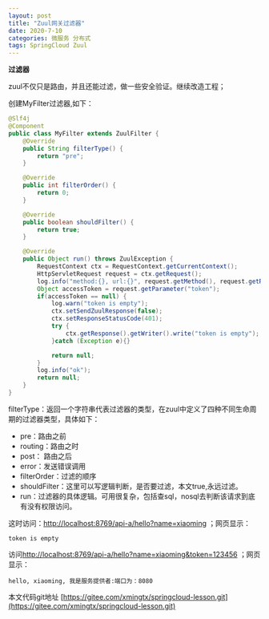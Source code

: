 ```yaml
---
layout: post
title: "Zuul网关过滤器"
date: 2020-7-10
categories: 微服务 分布式
tags: SpringCloud Zuul
--- 
```


**过滤器**

zuul不仅只是路由，并且还能过滤，做一些安全验证。继续改造工程；

创建MyFilter过滤器,如下：

```java
@Slf4j
@Component
public class MyFilter extends ZuulFilter {
    @Override
    public String filterType() {
        return "pre";
    }

    @Override
    public int filterOrder() {
        return 0;
    }

    @Override
    public boolean shouldFilter() {
        return true;
    }

    @Override
    public Object run() throws ZuulException {
        RequestContext ctx = RequestContext.getCurrentContext();
        HttpServletRequest request = ctx.getRequest();
        log.info("method:{}, url:{}", request.getMethod(), request.getRequestURL().toString());
        Object accessToken = request.getParameter("token");
        if(accessToken == null) {
            log.warn("token is empty");
            ctx.setSendZuulResponse(false);
            ctx.setResponseStatusCode(401);
            try {
                ctx.getResponse().getWriter().write("token is empty");
            }catch (Exception e){}

            return null;
        }
        log.info("ok");
        return null;
    }
}
```

filterType：返回一个字符串代表过滤器的类型，在zuul中定义了四种不同生命周期的过滤器类型，具体如下：
- pre：路由之前
- routing：路由之时
- post： 路由之后
- error：发送错误调用
- filterOrder：过滤的顺序
- shouldFilter：这里可以写逻辑判断，是否要过滤，本文true,永远过滤。
- run：过滤器的具体逻辑。可用很复杂，包括查sql，nosql去判断该请求到底有没有权限访问。


这时访问：[http://localhost:8769/api-a/hello?name=xiaoming](http://localhost:8769/api-a/hello?name=xiaoming) ；网页显示：

```
token is empty
```

访问[http://localhost:8769/api-a/hello?name=xiaoming&token=123456](http://localhost:8769/api-a/hello?name=xiaoming&token=123456) ；网页显示：

```
hello, xiaoming, 我是服务提供者:端口为：8080
```


本文代码git地址 [https://gitee.com/xmingtx/springcloud-lesson.git](https://gitee.com/xmingtx/springcloud-lesson.git)